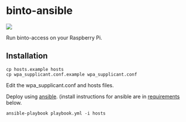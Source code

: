 # binto-ansible

![](https://raw2.github.com/riversideio/binto-api/master/binto.jpg)

Run binto-access on your Raspberry Pi.

## Installation

```
cp hosts.example hosts
cp wpa_supplicant.conf.example wpa_supplicant.conf
```

Edit the wpa_supplicant.conf and hosts files.

Deploy using [ansible](http://www.ansibleworks.com). (install instructions for ansible are in [requirements](#requirements) below.

```
ansible-playbook playbook.yml -i hosts
```
